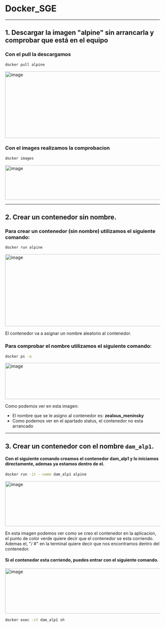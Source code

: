 # Docker_SGE

---

## 1. Descargar la imagen "alpine" sin arrancarla y comprobar que está en el equipo  


### Con el pull la descargamos

```bash
docker pull alpine
```

<img width="733" height="217" alt="image" src="https://github.com/user-attachments/assets/3b909ac8-0745-4294-93fc-454da88c6db8" />  

### Con el images realizamos la comprobacion  

```bash
docker images
```  
<img width="566" height="113" alt="image" src="https://github.com/user-attachments/assets/fc1672e1-910d-4a0f-9eb4-f739bd6cefb2" />

---

## 2. Crear un contenedor sin nombre.

### Para crear un contenedor (sin nombre) utilizamos el siguiente comando:

```bash
docker run alpine
```
<img width="819" height="235" alt="image" src="https://github.com/user-attachments/assets/f880fcbc-8eee-41c0-b622-a5060172599b" />

El contenedor va a asignar un nombre aleatorio al contenedor.


### Para comprobar el nombre utilizamos el siguiente comando:

```bash
docker ps -a
```
<img width="1100" height="118" alt="image" src="https://github.com/user-attachments/assets/d914edc7-f9b5-44df-b19f-371a79f45e6b" />

Como podemos ver en esta imagen:
* El nombre que se le asigno al contenedor es:  **zealous_meninsky**
* Como podemos ver en el apartado status, el contenedor no esta arrancado

---

## 3. Crear un contenedor con el nombre `dam_alp1`. 

#### Con el siguiente comando creamos el contenedor dam_alp1 y lo iniciamos directamente, ademas ya estamos dentro de el.

```bash
docker run -it --name dam_alp1 alpine
```

<img width="873" height="147" alt="image" src="https://github.com/user-attachments/assets/d69b45ca-9d88-4634-9ec6-c9fc32d87e87" />

En esta imagen podemos ver como se creo el contenedor en la aplicacion, el punto de color verde quiere decir que el contenedor se esta corriendo. Ademas el, "/ #" en la terminal quiere decir que nos encontramos dentro del contenedor.

#### Si el contenedor esta corriendo, puedes entrar con el siguiente comando.

<img width="873" height="147" alt="image" src="https://github.com/user-attachments/assets/b9a80823-22d0-4b39-9bc8-4f2c8239b2da" />

```bash
docker exec -it dam_alp1 sh
```




